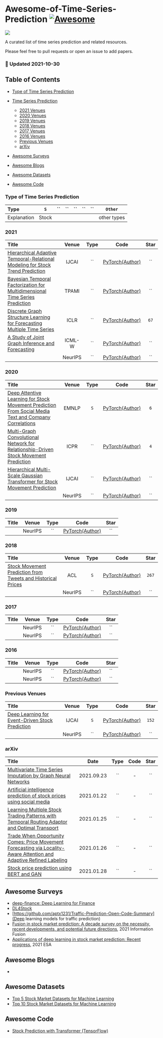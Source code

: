 # Awesome-of-Time-Series-Prediction [![Awesome](https://cdn.rawgit.com/sindresorhus/awesome/d7305f38d29fed78fa85652e3a63e154dd8e8829/media/badge.svg)](https://github.com/sindresorhus/awesome)

![](https://img.shields.io/badge/Number-6-green)

A curated list of time series prediction and related resources.

Please feel free to pull requests or open an issue to add papers.


### :high_brightness: Updated 2021-10-30


## Table of Contents

- [Type of Time Series Prediction](#type-oof-time-series-prediction)

- [Time Series Prediction](#time-series-prediction)
  - [2021 Venues](#2021)
  - [2020 Venues](#2020)
  - [2019 Venues](#2019)
  - [2018 Venues](#2018)
  - [2017 Venues](#2017)
  - [2016 Venues](#2016)
  - [Previous Venues](#2010-2014)
  - [arXiv](#arxiv)
 
- [Awesome Surveys](#awesome-surveys)

- [Awesome Blogs](#awesome-blogs)

- [Awesome Datasets](#awesome-datasets)

- [Awesome Code](#awesome-code)


### Type of Time Series Prediction

| Type        | `S`          | ``           | ``                   | ``                 | ``                  | ``              | `Other`     |
|:----------- |:-------------:|:--------------:|:----------------------: |:---------------------:|:----------------------:|:-----------------:|:-----------:|
| Explanation | Stock |  |  |  |  |  | other types |



### 2021

| Title    | Venue    | Type     | Code     | Star     |
|:-------- |:--------:|:--------:|:--------:|:--------:|
| [Hierarchical Adaptive Temporal-Relational Modeling for Stock Trend Prediction](https://www.ijcai.org/proceedings/2021/0508.pdf) | IJCAI | ``     | [PyTorch(Author)]()   |  ``  |
| [Bayesian Temporal Factorization for Multidimensional Time Series Prediction](https://arxiv.org/pdf/1910.06366.pdf) | TPAMI | ``     | [PyTorch(Author)]()   |  ``  |
| [Discrete Graph Structure Learning for Forecasting Multiple Time Series](https://arxiv.org/pdf/2101.06861.pdf) | ICLR | ``     | [PyTorch(Author)](https://github.com/chaoshangcs/GTS)   |  `67`  |
| [A Study of Joint Graph Inference and Forecasting](https://arxiv.org/pdf/2109.04979.pdf) | ICML-W | ``     | [PyTorch(Author)]()   |  ``  |
| []() | NeurIPS | ``     | [PyTorch(Author)]()   |  ``  |


### 2020

| Title    | Venue    | Type     | Code     | Star     |
|:-------- |:--------:|:--------:|:--------:|:--------:|
| [Deep Attentive Learning for Stock Movement Prediction From Social Media Text and Company Correlations](https://aclanthology.org/2020.emnlp-main.676.pdf) | EMNLP | `S`     | [PyTorch(Author)](https://github.com/midas-research/man-sf-emnlp)   |  `6`  |
| [Multi-Graph Convolutional Network for Relationship-Driven Stock Movement Prediction](https://arxiv.org/pdf/2005.04955.pdf) | ICPR | ``     | [PyTorch(Author)](https://github.com/start2020/Multi-GCGRU)   |  `4`  |
| [Hierarchical Multi-Scale Gaussian Transformer for Stock Movement Prediction](https://www.ijcai.org/proceedings/2020/0640.pdf) | IJCAI | ``     | [PyTorch(Author)]()   |  ``  |
| []() | NeurIPS | ``     | [PyTorch(Author)]()   |  ``  |


### 2019

| Title    | Venue    | Type     | Code     | Star     |
|:-------- |:--------:|:--------:|:--------:|:--------:|
| []() | NeurIPS | ``     | [PyTorch(Author)]()   |  ``  |



### 2018

| Title    | Venue    | Type     | Code     | Star     |
|:-------- |:--------:|:--------:|:--------:|:--------:|
| [Stock Movement Prediction from Tweets and Historical Prices](https://aclanthology.org/P18-1183.pdf) | ACL | `S`     | [PyTorch(Author)](https://github.com/yumoxu/stocknet-dataset)   |  `267`  |
| []() | NeurIPS | ``     | [PyTorch(Author)]()   |  ``  |


### 2017

| Title    | Venue    | Type     | Code     | Star     |
|:-------- |:--------:|:--------:|:--------:|:--------:|
| []() | NeurIPS | ``     | [PyTorch(Author)]()   |  ``  |
| []() | NeurIPS | ``     | [PyTorch(Author)]()   |  ``  |


### 2016

| Title    | Venue    | Type     | Code     | Star     |
|:-------- |:--------:|:--------:|:--------:|:--------:|
| []() | NeurIPS | ``     | [PyTorch(Author)]()   |  ``  |
| []() | NeurIPS | ``     | [PyTorch(Author)]()   |  ``  |


### Previous Venues

| Title    | Venue    | Type     | Code     | Star     |
|:-------- |:--------:|:--------:|:--------:|:--------:|
| [Deep Learning for Event-Driven Stock Prediction](https://www.ijcai.org/Proceedings/15/Papers/329.pdf) | IJCAI | `S`     | [PyTorch(Author)](https://github.com/vedic-partap/Event-Driven-Stock-Prediction-using-Deep-Learning)   |  `152`  |
| []() | NeurIPS | ``     | [PyTorch(Author)]()   |  ``  |



### arXiv

| Title    | Date     | Type     | Code     | Star     |
|:-------- |:--------:|:--------:|:--------:|:--------:|
| [Multivariate Time Series Imputation by Graph Neural Networks](https://arxiv.org/pdf/2108.00298.pdf) | 2021.09.23 | ``     | -   |  ``  |
| [Artificial intelligence prediction of stock prices using social media](https://arxiv.org/pdf/2101.08986.pdf) | 2021.01.22 | ``     | -   |  ``  |
| [Learning Multiple Stock Trading Patterns with Temporal Routing Adaptor and Optimal Transport]() | 2021.01.25 | ``     | -   |  ``  |
| [Trade When Opportunity Comes: Price Movement Forecasting via Locality-Aware Attention and Adaptive Refined Labeling](https://arxiv.org/pdf/2107.11972.pdf) | 2021.01.26 | ``     | -   |  ``  |
| [Stock price prediction using BERT and GAN](https://arxiv.org/pdf/2107.09055.pdf) | 2021.01.28 | ``     | -   |  ``  |


## Awesome Surveys
- [deep-finance: Deep Learning for Finance](https://github.com/sangyx/deep-finance)
- [DL4Stock](https://github.com/jwwthu/DL4Stock)
- [https://github.com/aptx1231/Traffic-Prediction-Open-Code-Summary](Deep learning models for traffic prediction)
- [Fusion in stock market prediction: A decade survey on the necessity, recent developments, and potential future directions](https://reader.elsevier.com/reader/sd/pii/S1566253520303481?token=C34A4FE9A3C52B54CA7A0B3D3EE29993944747A7C4AB5B82E75A9F994F84BB09B6582CE406BB0C72EE2173000EBE59B7&originRegion=us-east-1&originCreation=20211102032356), 2021 Information Fusion
- [Applications of deep learning in stock market prediction: Recent progress](https://www.sciencedirect.com/science/article/abs/pii/S0957417421009441), 2021 ESA



## Awesome Blogs
- []()


## Awesome Datasets
- [Top 5 Stock Market Datasets for Machine Learning](https://www.kaggle.com/learn-forum/167685)
- [Top 10 Stock Market Datasets for Machine Learning](https://imerit.net/blog/top-10-stock-market-datasets-for-machine-learning-all-pbm/)


## Awesome Code
- [Stock Prediction with Transformer (TensorFlow)](https://github.com/Stepka/Stock-Prediction-usning-Transformer-NN/blob/master/Stock_Prediction_usning_Transformer_NN.ipynb)
